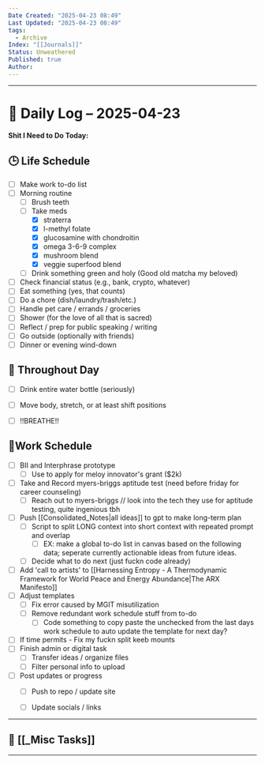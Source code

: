 ```yaml
---
Date Created: "2025-04-23 08:49"
Last Updated: "2025-04-23 08:49"
tags:
  - Archive
Index: "[[Journals]]"
Status: Unweathered
Published: true
Author:
---
```

---

# 📆 Daily Log – 2025-04-23

**Shit I Need to Do Today:**

## 🕒 Life Schedule

- [ ] Make work to-do list  
- [ ] Morning routine  
	- [ ] Brush teeth  
	- [ ] Take meds  
		- [x] straterra
		- [x] l-methyl folate
		- [x] glucosamine with chondroitin
		- [x] omega 3-6-9 complex
		- [x] mushroom blend
		- [x] veggie superfood blend
	- [ ] Drink something green and holy (Good old matcha my beloved)  
- [ ] Check financial status (e.g., bank, crypto, whatever)
- [ ] Eat something (yes, that counts)
- [ ] Do a chore (dish/laundry/trash/etc.)
- [ ] Handle pet care / errands / groceries  
- [ ] Shower (for the love of all that is sacred)
- [ ] Reflect / prep for public speaking / writing
- [ ] Go outside (optionally with friends)
- [ ] Dinner or evening wind-down

## 🌱 Throughout Day

- [ ] Drink entire water bottle (seriously)
- [ ] Move body, stretch, or at least shift positions
- [ ] !!BREATHE!!


## 🤑Work Schedule

- [ ] BII and Interphrase prototype
	- [ ] Use to apply for meloy innovator's grant ($2k)
- [ ] Take and Record myers-briggs aptitude test (need before friday for career counseling)
	- [ ] Reach out to myers-briggs // look into the tech they use for aptitude testing, quite ingenious tbh
- [ ] Push [[Consolidated_Notes|all ideas]] to gpt to make long-term plan
	- [ ] Script to split LONG context into short context with repeated prompt and overlap
		- [ ] EX: make a global to-do list in canvas based on the following data; seperate currently actionable ideas from future ideas.
	- [ ] Decide what to do next (just fuckn code already)
- [ ] Add 'call to artists' to [[Harnessing Entropy - A Thermodynamic Framework for World Peace and Energy Abundance|The ARX Manifesto]]
- [ ] Adjust templates
	- [ ] Fix error caused by MGIT misutilization
	- [ ] Remove redundant work schedule stuff from to-do
		- [ ] Code something to copy paste the unchecked from the last days work schedule to auto update the template for next day?
- [ ] If time permits - Fix my fuckn split keeb mounts
- [ ] Finish admin or digital task  
	- [ ] Transfer ideas / organize files  
	- [ ] Filter personal info to upload
- [ ] Post updates or progress  
	- [ ] Push to repo / update site  
	- [ ] Update socials / links


---

## 🧠 [[_Misc Tasks]]

---

